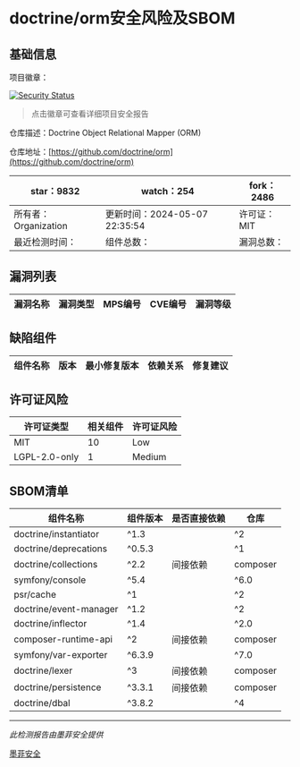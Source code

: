 # doctrine/orm安全风险及SBOM

## 基础信息

项目徽章：

[![Security Status](https://www.murphysec.com/platform3/v31/badge/1788280486906408960.svg)](https://www.murphysec.com/console/report/1692604913496645632/1788280486906408960)

> 点击徽章可查看详细项目安全报告

仓库描述：Doctrine Object Relational Mapper (ORM)

仓库地址：[https://github.com/doctrine/orm](https://github.com/doctrine/orm)

| star：9832 | watch：254 | fork：2486 |
| ----------- | -------------- | ------------ |
| 所有者：Organization | 更新时间：2024-05-07 22:35:54 | 许可证：MIT |
| 最近检测时间： | 组件总数： | 漏洞总数： |




## 漏洞列表

| 漏洞名称 | 漏洞类型 | MPS编号 | CVE编号 | 漏洞等级 |
| ------- | ------ | ------- | ------ | ----- |





## 缺陷组件

| 组件名称 | 版本 | 最小修复版本 | 依赖关系 | 修复建议 |
| -------- | ---- | ------------ | -------- | -------- |





## 许可证风险

| 许可证类型 | 相关组件 | 许可证风险 |
| ---------- | -------- | ---------- |
|MIT|10|Low|
|LGPL-2.0-only|1|Medium|




## SBOM清单

| 组件名称 | 组件版本 | 是否直接依赖 | 仓库 |
| -------- | -------- | ------------ | ---- |
|doctrine/instantiator|^1.3 || ^2|间接依赖|composer|
|doctrine/deprecations|^0.5.3 || ^1|间接依赖|composer|
|doctrine/collections|^2.2|间接依赖|composer|
|symfony/console|^5.4 || ^6.0 || ^7.0|间接依赖|composer|
|psr/cache|^1 || ^2 || ^3|间接依赖|composer|
|doctrine/event-manager|^1.2 || ^2|间接依赖|composer|
|doctrine/inflector|^1.4 || ^2.0|间接依赖|composer|
|composer-runtime-api|^2|间接依赖|composer|
|symfony/var-exporter|^6.3.9 || ^7.0|间接依赖|composer|
|doctrine/lexer|^3|间接依赖|composer|
|doctrine/persistence|^3.3.1|间接依赖|composer|
|doctrine/dbal|^3.8.2 || ^4|间接依赖|composer|


------

*此检测报告由墨菲安全提供*

[墨菲安全](www.murphysec.com)